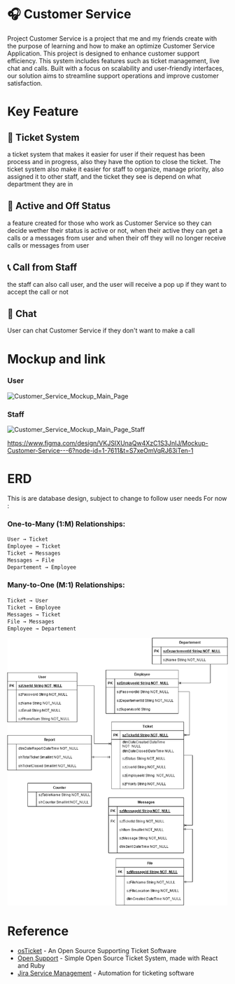 # 🎧 Customer Service
Project Customer Service is a project that me and my friends create with the purpose of learning and how to make an optimize Customer Service Application. This project is designed to enhance customer support efficiency. This system includes features such as ticket management, live chat and calls. Built with a focus on scalability and user-friendly interfaces, our solution aims to streamline support operations and improve customer satisfaction.

# Key Feature
## 🎫 Ticket System
a ticket system that makes it easier for user if their request has been process and in progress, also they have the option to close the ticket. The ticket system also make it easier for staff to organize, manage priority, also assigned it to other staff, and the ticket they see is depend on what department they are in

## 📴 Active and Off Status
a feature created for those who work as Customer Service so they can decide wether their status is active or not, when their active they can get a calls or a messages from user and when their off they will no longer receive calls or messages from user

## 📞 Call from Staff
the staff can also call user, and the user will receive a pop up if they want to accept the call or not

## 📱 Chat
User can chat Customer Service if they don't want to make a call

# Mockup and link
### User
![Customer_Service_Mockup_Main_Page](https://github.com/user-attachments/assets/c0326c5a-3d28-411e-8afd-7194b33e4295)

### Staff
![Customer_Service_Mockup_Main_Page_Staff](https://github.com/user-attachments/assets/bffd9874-5c05-4d4a-8e6b-2556216715a8)

https://www.figma.com/design/VKJSIXUnaQw4XzC1S3JnIJ/Mockup-Customer-Service---6?node-id=1-7611&t=S7xeOmVqRJ63iTen-1

# ERD
This is are database design, subject to change to follow user needs
For now :
### One-to-Many (1:M) Relationships:

    User → Ticket
    Employee → Ticket
    Ticket → Messages
    Messages → File
    Departement → Employee

### Many-to-One (M:1) Relationships:

    Ticket → User
    Ticket → Employee
    Messages → Ticket
    File → Messages
    Employee → Departement
    
![ERD Image](https://github.com/NayakanW/Customer-Service/blob/main/ERD%20CS.png?raw=true)


# Reference  
- [osTicket](https://osticket.com/) - An Open Source Supporting Ticket Software  
- [Open Support](https://github.com/opensupportapp/opensupport) - Simple Open Source Ticket System, made with React and Ruby  
- [Jira Service Management](https://www.atlassian.com/software/jira/service-management) - Automation for ticketing software  
